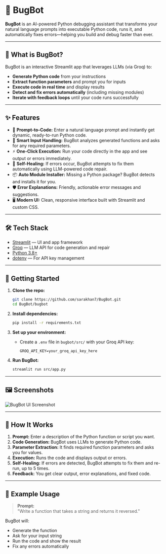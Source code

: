 # 🐛 BugBot

**BugBot** is an AI-powered Python debugging assistant that transforms your natural language prompts into executable Python code, runs it, and automatically fixes errors—helping you build and debug faster than ever.

---

## 🚀 What is BugBot?

BugBot is an interactive Streamlit app that leverages LLMs (via Groq) to:
- **Generate Python code** from your instructions
- **Extract function parameters** and prompt you for inputs
- **Execute code in real time** and display results
- **Detect and fix errors automatically** (including missing modules)
- **Iterate with feedback loops** until your code runs successfully

---

## ✨ Features

- 📝 **Prompt-to-Code:** Enter a natural language prompt and instantly get dynamic, ready-to-run Python code.
- 🧠 **Smart Input Handling:** BugBot analyzes generated functions and asks for any required parameters.
- ⚡ **One-Click Execution:** Run your code directly in the app and see output or errors immediately.
- 🔄 **Self-Healing:** If errors occur, BugBot attempts to fix them automatically using LLM-powered code repair.
- 📦 **Auto Module Installer:** Missing a Python package? BugBot detects and installs it for you.
- 🛡️ **Error Explanations:** Friendly, actionable error messages and suggestions.
- 🖥️ **Modern UI:** Clean, responsive interface built with Streamlit and custom CSS.

---

## 🛠️ Tech Stack

- [Streamlit](https://streamlit.io/) — UI and app framework
- [Groq](https://groq.com/) — LLM API for code generation and repair
- [Python 3.8+](https://www.python.org/)
- [dotenv](https://pypi.org/project/python-dotenv/) — For API key management

---

## 🏁 Getting Started

1. **Clone the repo:**
    ```bash
    git clone https://github.com/sarakhan7/BugBot.git
    cd BugBot/bugbot
    ```

2. **Install dependencies:**
    ```bash
    pip install -r requirements.txt
    ```

3. **Set up your environment:**
    - Create a `.env` file in `bugbot/src/` with your Groq API key:
      ```
      GROQ_API_KEY=your_groq_api_key_here
      ```

4. **Run BugBot:**
    ```bash
    streamlit run src/app.py
    ```

---

## 🖼️ Screenshots

![BugBot UI Screenshot](https://raw.githubusercontent.com/sarakhan7/BugBot/main/assets/screenshot.png)

---

## 🤖 How It Works

1. **Prompt:** Enter a description of the Python function or script you want.
2. **Code Generation:** BugBot uses LLMs to generate Python code.
3. **Parameter Extraction:** It finds required function parameters and asks you for values.
4. **Execution:** Runs the code and displays output or errors.
5. **Self-Healing:** If errors are detected, BugBot attempts to fix them and re-run, up to 5 times.
6. **Feedback:** You get clear output, error explanations, and fixed code.

---

## 📄 Example Usage

> **Prompt:**  
> "Write a function that takes a string and returns it reversed."

BugBot will:
- Generate the function
- Ask for your input string
- Run the code and show the result
- Fix any errors automatically

